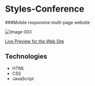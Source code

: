 # Styles-Conference 
###Mobile responsive multi-page website

![Image 003](https://user-images.githubusercontent.com/67595212/117533013-ed741700-b007-11eb-8815-f6843e31e2df.png)

[Live Preview for the Web Site](https://styles-conference-by-arvind.netlify.app/)

## Technologies
* HTML
* CSS
* JavaScript


